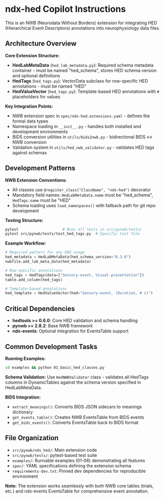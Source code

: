 # ndx-hed Copilot Instructions

This is an NWB (Neurodata Without Borders) extension for integrating HED (Hierarchical Event Descriptors) annotations into neurophysiology data files.

## Architecture Overview

**Core Extension Structure:**
- **HedLabMetaData** (`hed_lab_metadata.py`): Required schema metadata container - must be named "hed_schema", stores HED schema version and optional definitions
- **HedTags** (`hed_tags.py`): VectorData subclass for row-specific HED annotations - must be named "HED"
- **HedValueVector** (`hed_tags.py`): Template-based HED annotations with `#` placeholders for values

**Key Integration Points:**
- NWB extension spec in `spec/ndx-hed.extensions.yaml` - defines the formal data types
- Namespace loading in `__init__.py` - handles both installed and development environments
- BIDS conversion utilities in `utils/bids2nwb.py` - bidirectional BIDS ↔ NWB conversion
- Validation system in `utils/hed_nwb_validator.py` - validates HED tags against schemas

## Development Patterns

**NWB Extension Conventions:**
- All classes use `@register_class("ClassName", "ndx-hed")` decorator
- Mandatory field names: `HedLabMetaData.name` must be "hed_schema", `HedTags.name` must be "HED"
- Schema loading uses `load_namespaces()` with fallback path for git repo development

**Testing Structure:**
```bash
pytest                    # Runs all tests in src/pynwb/tests/
pytest src/pynwb/tests/test_hed_tags.py  # Specific test file
```

**Example Workflow:**
```python
# Required pattern for any HED usage
hed_metadata = HedLabMetaData(hed_schema_version="8.3.0")
nwbfile.add_lab_meta_data(hed_metadata)

# Row-specific annotations
hed_tags = HedTags(data=["Sensory-event, Visual-presentation"])
table.add_column(hed_tags)

# Template-based annotations  
hed_template = HedValueVector(hed="Sensory-event, (Duration, # s)")
```

## Critical Dependencies

- **hedtools >= 0.6.0**: Core HED validation and schema handling
- **pynwb >= 2.8.2**: Base NWB framework
- **ndx-events**: Optional integration for EventsTable support

## Common Development Tasks

**Running Examples:**
```bash
cd examples && python 01_basic_hed_classes.py
```

**Schema Validation:**
Use `HedNWBValidator` class - validates all HedTags columns in DynamicTables against the schema version specified in HedLabMetaData.

**BIDS Integration:**
- `extract_meanings()`: Converts BIDS JSON sidecars to meanings dictionary
- `get_events_table()`: Creates NWB EventsTable from BIDS events
- `get_bids_events()`: Converts EventsTable back to BIDS format

## File Organization

- `src/pynwb/ndx_hed/`: Main extension code
- `src/pynwb/tests/`: pytest-based test suite  
- `examples/`: Runnable examples (01-06) demonstrating all features
- `spec/`: YAML specifications defining the extension schema
- `requirements-dev.txt`: Pinned dev dependencies for reproducible environment

**Note:** The extension works seamlessly with both NWB core tables (trials, etc.) and ndx-events EventsTable for comprehensive event annotation.